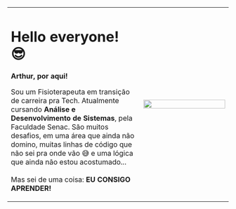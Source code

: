 <table border= 0>
  <tr>
    <td width="60%" valign="top">
      <h1>Hello everyone! 😎</h1>
      <p><b>Arthur, por aqui!</b></p>
      <p>
        Sou um Fisioterapeuta em transição de carreira pra Tech. Atualmente cursando 
        <b>Análise e Desenvolvimento de Sistemas</b>, pela Faculdade Senac.  
        São muitos desafios, em uma área que ainda não domino, muitas linhas de código 
        que não sei pra onde vão 😅 e uma lógica que ainda não estou acostumado...  
        <br><br>
        Mas sei de uma coisa: <b>EU CONSIGO APRENDER!</b>
      </p>
    </td>
    <td width="40%" align="center">
      <img src="https://github.com/user-attachments/assets/eae12c14-238f-46e1-8d7e-5739245b2b8a" width="100%" style="max-width:400 px;" />
    </td>
  </tr>
</table>


<!--
**o-arthuralima/o-arthuralima** is a ✨ _special_ ✨ repository because its `README.md` (this file) appears on your GitHub profile.

Here are some ideas to get you started:

- 🔭 I’m currently working on ...
- 🌱 I’m currently learning ...
- 👯 I’m looking to collaborate on ...
- 🤔 I’m looking for help with ...
- 💬 Ask me about ...
- 📫 How to reach me: ...
- 😄 Pronouns: ...
- ⚡ Fun fact: ...
-->
